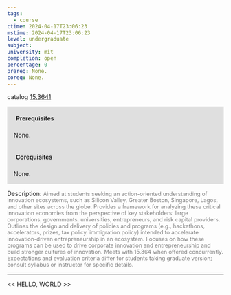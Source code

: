 ```yaml
---
tags:
  - course
ctime: 2024-04-17T23:06:23
mstime: 2024-04-17T23:06:23
level: undergraduate
subject: 
university: mit
completion: open
percentage: 0
prereq: None.
coreq: None.
---
```


catalog [15.3641](http://student.mit.edu/catalog/m15b.html#15.3641)

<span style="display: block; padding: 15px; background-color: rgb(100, 100, 100, 0.2);"><font id="m_prereq1109_0" style="display: block; font-family: Arial, sans-serif; font-weight: bold; padding: 5px">Prerequisites</font><br><span id="prereq1109_0">None.</span></span>
<span style="display: block; padding: 15px; background-color: rgb(100, 100, 100, 0.2);"><font id="m_coreq1109_0" style="display: block; font-family: Arial, sans-serif; font-weight: bold; padding: 5px">Corequisites</font><br><span id="coreq1109_0">None.</span></span>

<font style="">Description:</font>
<font style="color: grey; font-size: 0.8rem;">Aimed at students seeking an action-oriented understanding of innovation ecosystems, such as Silicon Valley, Greater Boston, Singapore, Lagos, and other sites across the globe. Provides a framework for analyzing these critical innovation economies from the perspective of key stakeholders: large corporations, governments, universities, entrepreneurs, and risk capital providers. Outlines the design and delivery of policies and programs (e.g., hackathons, accelerators, prizes, tax policy, immigration policy) intended to accelerate innovation-driven entrepreneurship in an ecosystem. Focuses on how these programs can be used to drive corporate innovation and entrepreneurship and build stronger cultures of innovation. Meets with 15.364 when offered concurrently. Expectations and evaluation criteria differ for students taking graduate version; consult syllabus or instructor for specific details.</font>



---

<< HELLO, WORLD >>
